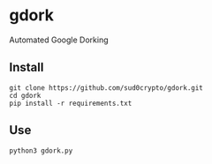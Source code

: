 # gdork
Automated Google Dorking

## Install
`git clone https://github.com/sud0crypto/gdork.git`<br>
`cd gdork`<br>
`pip install -r requirements.txt`<br>

## Use
`python3 gdork.py`
